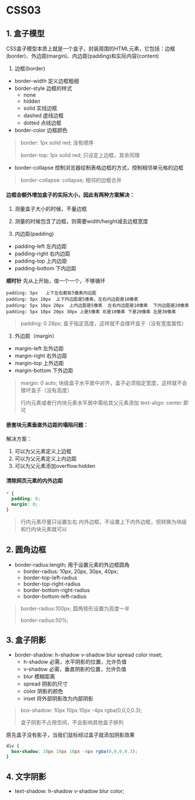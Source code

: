 # CSS03

## 1. 盒子模型

CSS盒子模型本质上就是一个盒子，封装周围的HTML元素，它包括：边框(border)、外边距(margin)、内边距(padding)和实际内容(content)

1. 边框(border)

* border-width 定义边框粗细
* border-style 边框的样式
    * none
    * hidden
    * solid 实线边框
    * dashed 虚线边框
    * dotted 点线边框
* border-color 边框颜色
  
> border: 1px solid red;  没有顺序
> 
> border-top: 1px solid red;  只设定上边框，其余同理

* border-collapse 控制浏览器绘制表格边框的方式，控制相邻单元格的边框
  
> border-collapse: collapse;   相邻的边框合并

#### 边框会额外增加盒子的实际大小，因此有两种方案解决：

1. 测量盒子大小的时候，不量边框
2. 测量的时候包含了边框，则需要width/height减去边框宽度


2. 内边距(padding)
   
* padding-left 左内边距
* padding-right 右内边距
* padding-top 上内边距
* padding-bottom 下内边距

**顺时针**  先从上开始，值一个一个，不够循环

```
padding: 5px   上下左右都有5像素内边距
padding: 5px 10px  上下内边距是5像素，左右内边距是10像素  
padding: 5px 10px 20px  上内边距是5像素  左右内边距是10像素  下内边距是20像素
padding: 5px 10px 20px 30px 上是5像素 右是10像素 下是20像素 左是30像素  
```

> padding: 0 28px; 盒子指定高度，这样就不会撑坏盒子（没有宽度属性）

1. 外边距（margin）

* margin-left 左外边距
* margin-right 右外边距
* margin-top 上外边距
* margin-bottom 下外边距

> margin: 0 auto;  块级盒子水平居中对齐，盒子必须指定宽度，这样就不会撑坏盒子（没有高度）
> 
> 行内元素或者行内块元素水平居中需给其父元素添加 text-align: center 即可

#### 嵌套块元素垂直外边距的塌陷问题：

解决方案：

1. 可以为父元素定义上边框
2. 可以为父元素定义上内边距
3. 可以为父元素添加overflow:hidden 

#### 清除网页元素的内外边距

```css
* {
  padding: 0;
  margin: 0;
}
```

> 行内元素尽量只设置左右 内外边框，不设置上下内外边框，但转换为块级和行内块元素就可以

## 2. 圆角边框

* border-radius:length;  用于设置元素的外边框圆角
    * border-radius: 10px, 20px, 30px, 40px;
    * border-top-left-radius
    * border-top-right-radius
    * border-bottom-right-radius
    * border-bottom-left-radius
> border-radius:100px;  圆角矩形设置为高度一半
> 
> border-radius:50%;

## 3. 盒子阴影

* border-shadow: h-shadow v-shadow blur spread color inset;
    * h-shadow 必需，水平阴影的位置，允许负值
    * v-shadow 必需，垂直阴影的位置，允许负值
    * blur 模糊距离
    * spread 阴影的尺寸
    * color 阴影的颜色
    * inset 将外部阴影改为内部阴影

> box-shadow: 10px 10px 10px -4px rgba(0,0,0,0.3);
> 
> 盒子阴影不占用空间，不会影响其他盒子排列

原先盒子没有影子，当我们鼠标经过盒子就添加阴影效果
```css
div {
  box-shadow: 10px 10px 10px -4px rgba(0,0,0,0.3);
}
```

## 4. 文字阴影

* text-shadow: h-shadow v-shadow blur color;